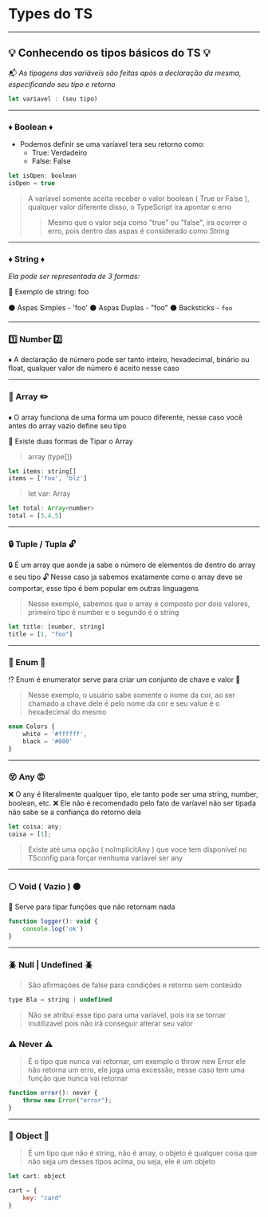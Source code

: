 # Types do TS
---
## :bulb: Conhecendo os tipos básicos do TS :bulb:

:mailbox_with_mail: *As tipagens das variáveis são feitas após a declaração da mesma, especificando seu tipo e retorno*
```js
let variavel : (seu tipo)
```

---

### :diamonds: Boolean :diamonds:

- Podemos definir se uma varíavel tera seu retorno como:
    - True:  Verdadeiro
    - False: False

```js
let isOpen: boolean
isOpen = true
```

> A varíavel somente aceita receber o valor boolean ( True or False ), qualquer valor diferente disso, o TypeScript ira apontar o erro
>> Mesmo que o valor seja como "true" ou "false", ira ocorrer o erro, pois dentro das aspas é considerado como String

---

### :diamonds: String :diamonds:

*Ela pode ser representada de 3 formas:*

:red_circle: Exemplo de string: foo

:black_circle: Aspas Simples - 'foo'
:black_circle: Aspas Duplas  - "foo"
:black_circle: Backsticks - `foo`

---

### :one: Number :two:
:diamonds: A declaração de número pode ser tanto inteiro, hexadecimal, binário ou float, qualquer valor de número é aceito nesse caso

---

### :pencil: Array :pencil2:

:diamonds: O array funciona de uma forma um pouco diferente, nesse caso você antes do array vazio define seu tipo

:flags: Existe duas formas de Tipar o Array

> array (type[])

```js
let items: string[]
items = ['foo', 'blz']
```

> let var: Array<type>

```js
let total: Array<number>
total = [3,4,5]
```

---

### :lock: Tuple / Tupla :unlock:

:lock: É um array que aonde ja sabe o número de elementos de dentro do array e seu tipo :unlock:
Nesse caso ja sabemos exatamente como o array deve se comportar, esse tipo é bem popular em outras linguagens

> Nesse exemplo, sabemos que o array é composto por dois valores, primeiro tipo é number e o segundo é o string
```js
let title: [number, string]
title = [1, "foo"]
```

---

### :hatching_chick: Enum :chicken:

:interrobang: Enum é enumerator serve para criar um conjunto de chave e valor :trident:

> Nesse exemplo, o usuário sabe somente o nome da cor, ao ser chamado a chave dele é pelo nome da cor e seu value é o hexadecimal do mesmo

```js
enum Colors {
    white = '#ffffff',
    black = '#000'
}
```

---

### :dizzy_face: Any :rage:

:x: O any é literalmente qualquer tipo, ele tanto pode ser uma string, number, boolean, etc.
:x: Ele não é recomendado pelo fato de varíavel não ser tipada não sabe se a confiança do retorno dela

```js
let coisa: any;
coisa = [1];
```
> Existe até uma opção ( noImplicitAny ) que voce tem disponível no TSconfig para forçar nenhuma varíavel ser any

---

### :white_circle: Void ( Vazio ) :black_circle:

:white_square_button: Serve para tipar funções que não retornam nada

```js
function logger(): void {
    console.log('ok')
}
```

---

### :beetle: Null | Undefined :beetle:

> São afirmações de false para condições e retorno sem conteúdo

```js
type Bla = string | undefined
```
> Não se atribui esse tipo para uma varíavel, pois ira se tornar inutilizavel pois não irá conseguir alterar seu valor

### :warning: Never :warning:

> É o tipo que nunca vai retornar, um exemplo o throw new Error ele não retorna um erro, ele joga uma excessão, nesse caso tem uma função que nunca vai retornar
```js
function error(): never {
    throw new Error("error");
}
```
--- 

### :police_car: Object :fire_engine:

> É um tipo que não é string, não é array, o objeto é qualquer coisa que não seja um desses tipos acima, ou seja, ele é um objeto

```js
let cart: object

cart = {
    key: "card"
}
```




